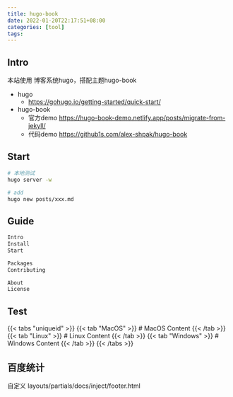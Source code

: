 ```yaml
---
title: hugo-book
date: 2022-01-20T22:17:51+08:00
categories: [tool]
tags:
---
```


## Intro

本站使用 博客系统hugo，搭配主题hugo-book

- hugo
    - https://gohugo.io/getting-started/quick-start/
- hugo-book
    - 官方demo https://hugo-book-demo.netlify.app/posts/migrate-from-jekyll/
    - 代码demo https://github1s.com/alex-shpak/hugo-book

## Start

```sh
# 本地测试
hugo server -w

# add
hugo new posts/xxx.md
```

## Guide

```md
Intro
Install
Start

Packages
Contributing

About
License
```

## Test

{{< tabs "uniqueid" >}}
{{< tab "MacOS" >}} # MacOS Content {{< /tab >}}
{{< tab "Linux" >}} # Linux Content {{< /tab >}}
{{< tab "Windows" >}} # Windows Content {{< /tab >}}
{{< /tabs >}}

## 百度统计

自定义 layouts/partials/docs/inject/footer.html

